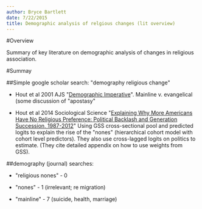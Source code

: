 ```yaml
---
author: Bryce Bartlett
date: 7/22/2015
title: Demographic analysis of relgious changes (lit overview)
---
```


#Overview

Summary of key literature on demographic analysis of changes in religious association.

#Summay

##Simple google scholar search: "demography religious change"

- Hout et al 2001 AJS "[Demographic Imperative](http://www.jstor.org/stable/10.1086/324189?seq=1#page_scan_tab_contents)". Mainline v. evangelical (some discussion of "apostasy"

- Hout et al 2014 Sociological Science "[Explaining Why More Americans Have No Religious Preference: Political Backlash and Generation Succession, 1987-2012](http://populationcenter.as.nyu.edu/docs/CP/4901/03-HoutFischer.pdf)" Using GSS cross-sectional pool and predicted logits to explain the rise of the "nones" (hierarchical cohort model with cohort level predictors). They also use cross-lagged logits on politics to estimate. (They cite detailed appendix on how to use weights from GSS).

##demography (journal) searches:

- "religious nones" - 0

- "nones" - 1 (irrelevant; re migration)

- "mainline" - 7 (suicide, health, marriage)

